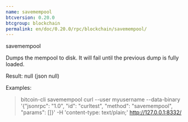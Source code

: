 ```yaml
---
name: savemempool
btcversion: 0.20.0
btcgroup: blockchain
permalink: en/doc/0.20.0/rpc/blockchain/savemempool/
---
```


savemempool

Dumps the mempool to disk. It will fail until the previous dump is fully loaded.

Result:
null    (json null)

Examples:
> bitcoin-cli savemempool 
> curl --user myusername --data-binary '{"jsonrpc": "1.0", "id": "curltest", "method": "savemempool", "params": []}' -H 'content-type: text/plain;' http://127.0.0.1:8332/


